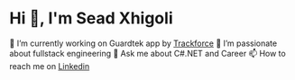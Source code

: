 <h1>Hi 👋, I'm Sead Xhigoli</h1>

🔭 I’m currently working on Guardtek app by [Trackforce](https://www.trackforce.com/)
🤝 I’m passionate about fullstack engineering
💬 Ask me about C#.NET and Career
📫 How to reach me on [Linkedin](https://www.linkedin.com/in/seadxhigoli/)
